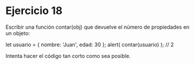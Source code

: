<h1>Ejercicio 18</h1>
<p>Escribir una función contar(obj) que devuelve el número de propiedades en un objeto:</p>
    let usuario = {
      nombre: 'Juan',
      edad: 30
    };
    alert( contar(usuario) ); // 2
<p>Intenta hacer el código tan corto como sea posible.</p>
